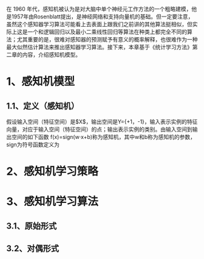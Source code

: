 在 1960 年代，感知机被认为是对大脑中单个神经元工作方法的一个粗略建模，他是1957年由Rosenblatt提出，是神经网络和支持向量机的基础。但一定要注意，虽然这个感知器学习算法可能看上去表面上跟我们之前讲的其他算法挺相似，但实际上这是一个和逻辑回归以及最小二乘线性回归等算法在种类上都完全不同的算法；尤其重要的是，很难对感知器的预测赋予有意义的概率解释，也很难作为一种最大似然估计算法来推出感知器学习算法。接下来，本章基于《统计学习方法》第二章的内容，介绍感知机模型。

# 1、感知机模型

## 1.1、定义（感知机）

假设输入空间（特征空间）是$X\$，输出空间是Y={+1，-1}，输入表示实例的特征向量，对应于输入空间（特征空间）的点；输出表示实例的类别。由输入空间到输出空间的如下函数 f(x)=sign(w·x+b)称为感知机，其中w和b称为感知机的参数，sign为符号函数定义为

# 2、感知机学习策略

# 3、感知机学习算法

## 3.1、原始形式

## 3.2、对偶形式

